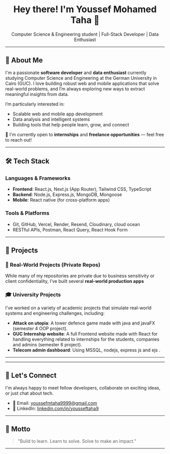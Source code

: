 <h1 align="center">Hey there! I'm Youssef Mohamed Taha 👋</h1>
<p align="center">Computer Science & Engineering student | Full-Stack Developer | Data Enthusiast</p>

---

## 🚀 About Me

I'm a passionate **software developer** and **data enthusiast** currently studying Computer Science and Engineering at the German University in Cairo (GUC). I love building robust web and mobile applications that solve real-world problems, and I’m always exploring new ways to extract meaningful insights from data.

I’m particularly interested in:
- Scalable web and mobile app development
- Data analysis and intelligent systems
- Building tools that help people learn, grow, and connect

💼 I'm currently open to **internships** and **freelance opportunities** — feel free to reach out!

---

## 🛠️ Tech Stack

### **Languages & Frameworks**
- **Frontend**: React.js, Next.js (App Router), Tailwind CSS, TypeScript
- **Backend**: Node.js, Express.js, MongoDB, Mongoose
- **Mobile**: React native (for cross-platform apps)


### **Tools & Platforms**
- Git, GitHub, Vercel, Render, Resend, Cloudinary, cloud ocean
- RESTful APIs, Postman, React Query, React Hook Form

---

## 🧩 Projects

### 🧱 Real-World Projects (Private Repos)
While many of my repositories are private due to business sensitivity or client confidentiality, I’ve built several **real-world production apps**

### 🎓 University Projects
I've worked on a variety of academic projects that simulate real-world systems and engineering challenges, including:
- **Attack on utopia**: A tower defence game made with java and javaFX (semester 4 OOP project).
- **GUC Internship website**: A full Frontend website made with React for handling everything related to internships for the students, companies and admins (semester 6 project).
- **Telecom admin dashboard**: Using MSSQL, nodejs, express js and ejs .


---




---

## 🤝 Let's Connect

I'm always happy to meet fellow developers, collaborate on exciting ideas, or just chat about tech.

- 📧 Email: [youssefmtaha9999@gmail.com](mailto:youssefmtaha9999@gmail.com)
- 💼 LinkedIn: [linkedin.com/in/yousseftaha9]([https://linkedin.com/in/yousseftaha9](https://www.linkedin.com/in/youssef-mohamed-taha/))

---

## 🧠 Motto

> "Build to learn. Learn to solve. Solve to make an impact."

---


